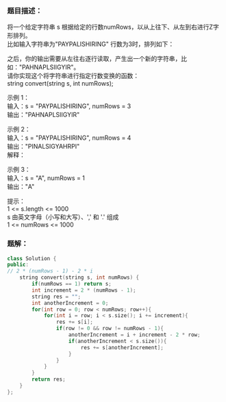 ### 题目描述：
将一个给定字符串 s 根据给定的行数numRows，以从上往下、从左到右进行Z字形排列。<br>
比如输入字符串为"PAYPALISHIRING" 行数为3时，排列如下：<br>

之后，你的输出需要从左往右逐行读取，产生出一个新的字符串，比如："PAHNAPLSIIGYIR"。<br>
请你实现这个将字符串进行指定行数变换的函数：<br>
string convert(string s, int numRows);

示例 1：<br>
输入：s = "PAYPALISHIRING", numRows = 3<br>
输出："PAHNAPLSIIGYIR"

示例 2：<br>
输入：s = "PAYPALISHIRING", numRows = 4<br>
输出："PINALSIGYAHRPI"<br>
解释：<br>

示例 3：<br>
输入：s = "A", numRows = 1<br>
输出："A"

提示：<br>
1 <= s.length <= 1000<br>
s 由英文字母（小写和大写）、',' 和 '.' 组成<br>
1 <= numRows <= 1000

### 题解：
```c++
class Solution {
public:
// 2 * (numRows - 1) - 2 * i
    string convert(string s, int numRows) {
        if(numRows == 1) return s;
        int increment = 2 * (numRows - 1);
        string res = "";
        int anotherIncrement = 0;
        for(int row = 0; row < numRows; row++){
            for(int i = row; i < s.size(); i += increment){
                res += s[i];
                if(row != 0 && row != numRows - 1){
                    anotherIncrement = i + increment - 2 * row;
                    if(anotherIncrement < s.size()){
                        res += s[anotherIncrement];
                    }
                }
            }
        }
        return res;
    }
};
```